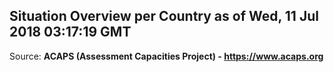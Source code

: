 ## Situation Overview per Country as of Wed, 11 Jul 2018 03:17:19 GMT

Source: **ACAPS (Assessment Capacities Project) - https://www.acaps.org**